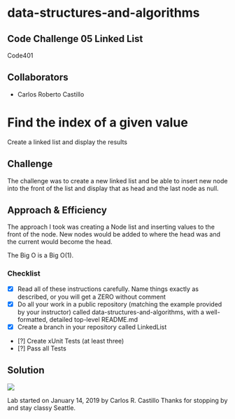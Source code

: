 # data-structures-and-algorithms
## Code Challenge 05 Linked List
Code401 

## Collaborators
- Carlos Roberto Castillo


# Find the index of a given value
<!-- Short summary or background information -->
Create a linked list and display the results

## Challenge
<!-- Description of the challenge -->
The challenge was to create a new linked list and be able to insert new node into the front of the list and display that as head and the last node as null.

## Approach & Efficiency

<!-- What approach did you take? Why? What is the Big O space/time for this approach? -->
The approach I took was creating a Node list and inserting values to the front of the node.  New nodes would be added to where the head was and the current would become the head.

The Big O is a Big O(1).

### Checklist

- [x] Read all of these instructions carefully. Name things exactly as described, or you will get a ZERO without comment
- [x] Do all your work in a public repository (matching the example provided by your instructor) called data-structures-and-algorithms, with a well-formatted, detailed top-level README.md
- [x] Create a branch in your repository called LinkedList
- [?] Create xUnit Tests (at least three)
- [?] Pass all Tests

## Solution
<!-- Embedded whiteboard image -->
![](../assets/LinkedList.PNG?raw=true)

Lab started on January 14, 2019 by Carlos R. Castillo
Thanks for stopping by and stay classy Seattle.
